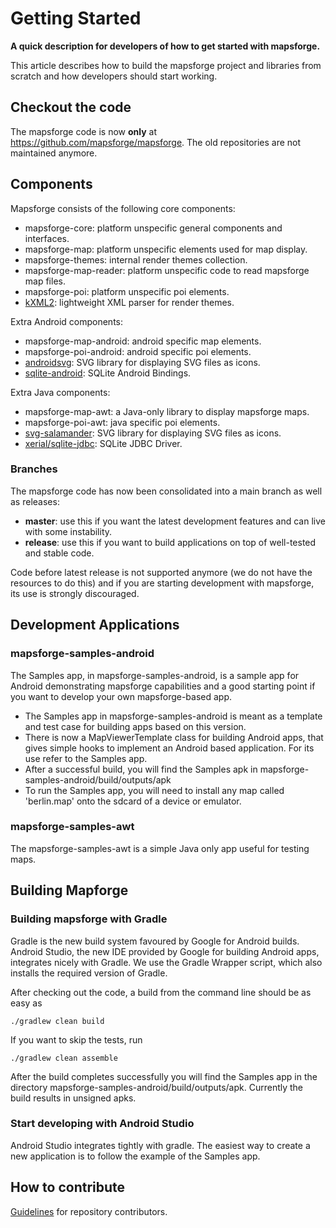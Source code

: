 # Getting Started

**A quick description for developers of how to get started with mapsforge.**

This article describes how to build the mapsforge project and libraries from scratch and how developers should start working.

## Checkout the code

The mapsforge code is now **only** at https://github.com/mapsforge/mapsforge. The old repositories are not maintained anymore.

## Components

Mapsforge consists of the following core components:

- mapsforge-core: platform unspecific general components and interfaces.
- mapsforge-map: platform unspecific elements used for map display.
- mapsforge-themes: internal render themes collection.
- mapsforge-map-reader: platform unspecific code to read mapsforge map files.
- mapsforge-poi: platform unspecific poi elements.
- [kXML2](http://www.kxml.org/): lightweight XML parser for render themes.

Extra Android components:

- mapsforge-map-android: android specific map elements.
- mapsforge-poi-android: android specific poi elements.
- [androidsvg](http://bigbadaboom.github.io/androidsvg/): SVG library for displaying SVG files as icons.
- [sqlite-android](https://sqlite.org/android/): SQLite Android Bindings.

Extra Java components:

- mapsforge-map-awt: a Java-only library to display mapsforge maps.
- mapsforge-poi-awt: java specific poi elements.
- [svg-salamander](https://github.com/blackears/svgSalamander): SVG library for displaying SVG files as icons.
- [xerial/sqlite-jdbc](https://github.com/xerial/sqlite-jdbc): SQLite JDBC Driver.

### Branches

The mapsforge code has now been consolidated into a main branch as well as releases:
- **master**: use this if you want the latest development features and can live with some instability.
- **release**: use this if you want to build applications on top of well-tested and stable code.

Code before latest release is not supported anymore (we do not have the resources to do this) and if you are starting development with mapsforge, its use is strongly discouraged.

## Development Applications

### mapsforge-samples-android

 The Samples app, in mapsforge-samples-android, is a sample app for Android demonstrating mapsforge capabilities and a good starting point if you want to develop your own mapsforge-based app.
- The Samples app in mapsforge-samples-android is meant as a template and test case for building apps based on this version.
- There is now a MapViewerTemplate class for building Android apps, that gives simple hooks to implement an Android based application. For its use refer to the Samples app.
- After a successful build, you will find the Samples apk in mapsforge-samples-android/build/outputs/apk
- To run the Samples app, you will need to install any map called 'berlin.map' onto the sdcard of a device or emulator.

### mapsforge-samples-awt

The mapsforge-samples-awt is a simple Java only app useful for testing maps.

## Building Mapforge

### Building mapsforge with Gradle

Gradle is the new build system favoured by Google for Android builds. Android Studio, the new IDE provided by Google for building Android apps, integrates nicely with Gradle. We use the Gradle Wrapper script, which also installs the required version of Gradle.

After checking out the code, a build from the command line should be as easy as 

    ./gradlew clean build

If you want to skip the tests, run 

    ./gradlew clean assemble

After the build completes successfully you will find the Samples app in the directory mapsforge-samples-android/build/outputs/apk. Currently the build results in unsigned apks.

### Start developing with Android Studio

Android Studio integrates tightly with gradle. The easiest way to create a new application is to follow the example of the Samples app. 

## How to contribute

[Guidelines](CONTRIBUTING.md) for repository contributors.